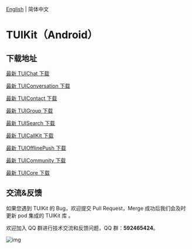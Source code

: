 [English](./README.md) | 简体中文

# TUIKit（Android）

## 下载地址

[最新 TUIChat 下载](https://im.sdk.cloud.tencent.cn/download/tuikit/6.6.3002/android/TUIChat.zip)

[最新 TUIConversation 下载](https://im.sdk.cloud.tencent.cn/download/tuikit/6.6.3002/android/TUIConversation.zip)

[最新 TUIContact 下载](https://im.sdk.cloud.tencent.cn/download/tuikit/6.6.3002/android/TUIContact.zip)

[最新 TUIGroup 下载](https://im.sdk.cloud.tencent.cn/download/tuikit/6.6.3002/android/TUIGroup.zip)

[最新 TUISearch 下载](https://im.sdk.cloud.tencent.cn/download/tuikit/6.6.3002/android/TUISearch.zip)

[最新 TUICallKit 下载](https://im.sdk.cloud.tencent.cn/download/tuikit/6.6.3002/android/TUICallKit.zip)

[最新 TUIOfflinePush 下载](https://im.sdk.cloud.tencent.cn/download/tuikit/6.6.3002/android/TUIOfflinePush.zip)

[最新 TUICommunity 下载](https://im.sdk.cloud.tencent.cn/download/tuikit/6.6.3002/android/TUICommunity.zip)

[最新 TUICore 下载](https://im.sdk.cloud.tencent.cn/download/tuikit/6.6.3002/android/TUICore.zip)

## 交流&反馈

如果您遇到 TUIKit 的 Bug，欢迎提交  Pull Request，Merge 成功后我们会及时更新 pod 集成的 TUIKit 库 。

欢迎加入 QQ 群进行技术交流和反馈问题，QQ 群：**592465424**。

![img](https://qcloudimg.tencent-cloud.cn/raw/ca5f8724cd5a9002abc454f80bf3df12.png)